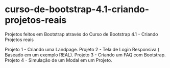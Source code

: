 # curso-de-bootstrap-4.1-criando-projetos-reais

Projetos feitos em Bootstrap através do Curso de Bootstrap 4.1 - Criando Projetos reais

Projeto 1 - Criando uma Landpage.
Projeto 2 - Tela de Login Responsiva ( Baseado em um exemplo REAL).
Projeto 3 - Criando um FAQ com Bootstrap.
Projeto 4 - Simulação de um Modal em um Projeto.
